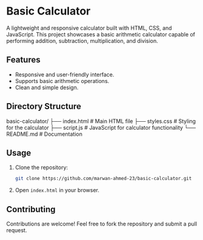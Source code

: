 # Basic Calculator

A lightweight and responsive calculator built with HTML, CSS, and JavaScript. This project showcases a basic arithmetic calculator capable of performing addition, subtraction, multiplication, and division.

## Features
- Responsive and user-friendly interface.
- Supports basic arithmetic operations.
- Clean and simple design.

## Directory Structure

basic-calculator/ 
├── index.html # Main HTML file 
├── styles.css # Styling for the calculator 
├── script.js # JavaScript for calculator functionality 
└── README.md # Documentation

## Usage
1. Clone the repository:

    ```bash
    git clone https://github.com/marwan-ahmed-23/basic-calculator.git
    ```

2. Open `index.html` in your browser.

## Contributing
Contributions are welcome! Feel free to fork the repository and submit a pull request.
